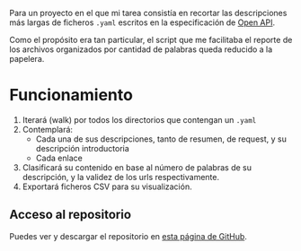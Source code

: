 Para un proyecto en el que mi tarea consistía en recortar las descripciones más largas de ficheros `.yaml` escritos en la especificación de [Open API](https://swagger.io/specification/]). 

Como el propósito era tan particular, el script que me facilitaba el reporte de los archivos organizados por cantidad de palabras queda reducido a la papelera. 

# Funcionamiento

1. Iterará (walk) por todos los directorios que contengan un `.yaml`
2. Contemplará: 
    - Cada una de sus descripciones, tanto de resumen, de request, y su descripción introductoria
    - Cada enlace
3. Clasificará su contenido en base al número de palabras de su descripción, y la validez de los urls respectivamente. 
4. Exportará ficheros CSV para su visualización. 

## Acceso al repositorio

Puedes ver y descargar el repositorio en [esta página de GitHub](https://github.com/hugorsz-dev/trash/blob/main/detect_large_yaml.py).

